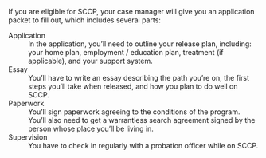 If you are eligible for SCCP, your case manager will give you an application packet to fill out, which includes several parts:

<dl>
<dt>Application</dt>
<dd>In the application, you’ll need to outline your release plan, including: your home plan, employment / education plan, treatment (if applicable), and your support system.</dd>
<dt>Essay</dt>
<dd>You’ll have to write an essay describing the path you’re on, the first steps you’ll take when released, and how you plan to do well on SCCP.</dd>
<dt>Paperwork</dt>
<dd>You’ll sign paperwork agreeing to the conditions of the program. You’ll also need to get a warrantless search agreement signed by the person whose place you’ll be living in.</dd>
<dt>Supervision</dt>
<dd>You have to check in regularly with a probation officer while on SCCP.</dd>
</dl>
